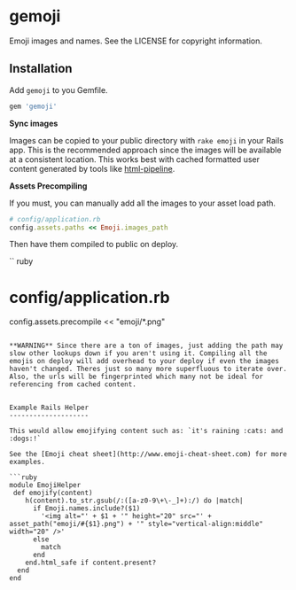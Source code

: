 gemoji
======

Emoji images and names. See the LICENSE for copyright information.


Installation
------------

Add `gemoji` to you Gemfile.

``` ruby
gem 'gemoji'
```

**Sync images**

Images can be copied to your public directory with `rake emoji` in your Rails app. This is the recommended approach since the images will be available at a consistent location. This works best with cached formatted user content generated by tools like [html-pipeline](https://github.com/jch/html-pipeline).

**Assets Precompiling**

If you must, you can manually add all the images to your asset load path.

``` ruby
# config/application.rb
config.assets.paths << Emoji.images_path
```

Then have them compiled to public on deploy.

`` ruby
# config/application.rb
config.assets.precompile << "emoji/*.png"
```

**WARNING** Since there are a ton of images, just adding the path may slow other lookups down if you aren't using it. Compiling all the emojis on deploy will add overhead to your deploy if even the images haven't changed. Theres just so many more superfluous to iterate over. Also, the urls will be fingerprinted which many not be ideal for referencing from cached content.


Example Rails Helper
--------------------

This would allow emojifying content such as: `it's raining :cats: and :dogs:!`

See the [Emoji cheat sheet](http://www.emoji-cheat-sheet.com) for more examples.

```ruby
module EmojiHelper
 def emojify(content)
    h(content).to_str.gsub(/:([a-z0-9\+\-_]+):/) do |match|
      if Emoji.names.include?($1)
        '<img alt="' + $1 + '" height="20" src="' + asset_path("emoji/#{$1}.png") + '" style="vertical-align:middle" width="20" />'
      else
        match
      end
    end.html_safe if content.present?
  end
end
```

